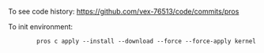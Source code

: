 To see code history: <https://github.com/vex-76513/code/commits/pros>

To init environment:
```
        pros c apply --install --download --force --force-apply kernel
```

